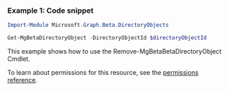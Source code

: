 ### Example 1: Code snippet

```powershellImport-Module Microsoft.Graph.Beta.DirectoryObjects

Get-MgBetaDirectoryObject -DirectoryObjectId $directoryObjectId
```
This example shows how to use the Remove-MgBetaBetaDirectoryObject Cmdlet.
To learn about permissions for this resource, see the [permissions reference](/graph/permissions-reference).

